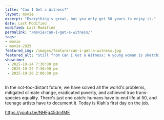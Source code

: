 ```yaml
---
title: "Can I Get a Witness?"
layout: movie
excerpt: "Everything's great, but you only get 50 years to enjoy it."
date: Last Modified
modified: Last Modified
permalink: "/movie/can-i-get-a-witness/"
tags: 
- movie
- movie-2025
featured_img: /images/feature/can-i-get-a-witness.jpg
featured_alt: "Still from Can I Get a Witness: A young woman is sketching on a pad, while behind her, stylized geese fly through the air."
showtime: 
 - 2025-10-24 7:30:00 pm
 - 2025-10-25 7:30:00 pm
 - 2025-10-26 2:00:00 pm
---
```


In the not-too-distant future, we have solved all the world's problems, mitigated climate change, eradicated poverty, and achieved true trans-species equality. There's just one catch: humans have to end life at 50, and teenage artists have to document it. Today is Kiah's first day on the job.

https://youtu.be/NHFg45dmfME
